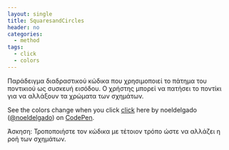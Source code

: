 ```yaml
---
layout: single
title: SquaresandCircles
header: no
categories:
  - method
tags:
  - click
  - colors
---
```


Παράδειγμα διαδραστικού κώδικα που χρησιμοποιεί το πάτημα του ποντικιού ως συσκευή εισόδου. Ο χρήστης μπορεί να πατήσει το ποντίκι για να αλλάξουν τα χρώματα των σχημάτων.

<p data-height="350" data-theme-id="17517" data-slug-hash="ZmvGGJ" data-default-tab="result" data-user="sckarolos" class='codepen'>See the colors change when you click <a href='https://codepen.io/noeldelgado/pen/ZmvGGJ'>click</a> here by noeldelgado (<a href='https://codepen.io/noeldelgado/'>@noeldelgado</a>) on <a href='http://codepen.io'>CodePen</a>.</p>
<script async src="//assets.codepen.io/assets/embed/ei.js"></script>

Άσκηση: Τροποποιήστε τον κώδικα με τέτοιον τρόπο ώστε να αλλάζει η ροή των σχημάτων.
